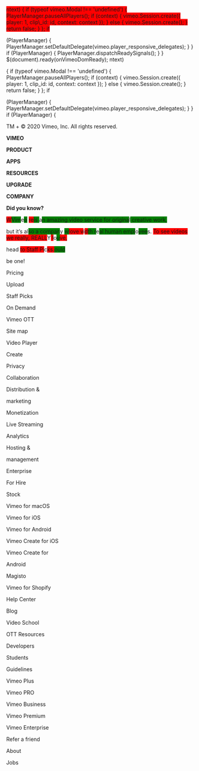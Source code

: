 <span style="background-color: red;">
ntext) { if (typeof vimeo.Modal !== 'undefined') { PlayerManager.pauseAllPlayers(); if (context) { vimeo.Session.create({ player: 1, clip\_id: id, context: context }); } else { vimeo.Session.create(); } return false; } }; if


(PlayerManager) { PlayerManager.setDefaultDelegate(vimeo.player\_responsive\_delegates); } } if (PlayerManager) { PlayerManager.dispatchReadySignals(); } } $(document).ready(onVimeoDomReady); ntext)


{ if (typeof vimeo.Modal !== 'undefined') { PlayerManager.pauseAllPlayers(); if (context) { vimeo.Session.create({ player: 1, clip\_id: id, context: context }); } else { vimeo.Session.create(); } return false; } }; if


(PlayerManager) { PlayerManager.setDefaultDelegate(vimeo.player\_responsive\_delegates); } } if (PlayerManager) {

</span>
TM + © 2020 Vimeo, Inc. All rights reserved.


**VIMEO**


**PRODUCT**


**APPS**


**RESOURCES**


**UPGRADE**


**COMPANY**


**Did you know?**


<span style="background-color: red;">W</span><span style="background-color: green;">Vim</span>e<span style="background-color: green;">o</span> <span style="background-color: red;">re</span><span style="background-color: green;">is </span>a<span style="background-color: green;">n amazing video service for origina</span>l<span style="background-color: green;"> creative work,


but it’s a</span>l<span style="background-color: green;">so a compan</span>y <span style="background-color: green;">w</span><span style="background-color: red;">love v</span>i<span style="background-color: red;">d</span><span style="background-color: green;">th r</span>e<span style="background-color: green;">al human empl</span>o<span style="background-color: green;">yee</span>s. <span style="background-color: red;">To see videos we really, REALL</span>Y<span style="background-color: red;"> l</span>o<span style="background-color: green;">u</span><span style="background-color: red;">ve,


head</span> <span style="background-color: red;">to Staff Pi</span>c<span style="background-color: red;">ks.</span><span style="background-color: green;">ould


be one!</span>


Pricing


Upload


Staff Picks


On Demand


Vimeo OTT


Site map


Video Player


Create


Privacy


Collaboration


Distribution &


marketing


Monetization


Live Streaming


Analytics


Hosting &


management


Enterprise


For Hire


Stock


Vimeo for macOS


Vimeo for iOS


Vimeo for Android


Vimeo Create for iOS


Vimeo Create for


Android


Magisto


Vimeo for Shopify


Help Center


Blog


Video School


OTT Resources


Developers


Students


Guidelines


Vimeo Plus


Vimeo PRO


Vimeo Business


Vimeo Premium


Vimeo Enterprise


Refer a friend


About


Jobs

